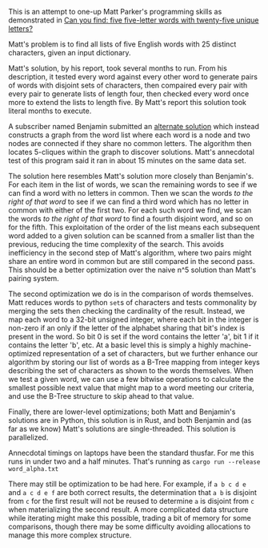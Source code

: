 This is an attempt to one-up Matt Parker's programming skills as demonstrated in
[Can you find: five five-letter words with twenty-five unique letters?](https://www.youtube.com/watch?v=_-AfhLQfb6w)

Matt's problem is to find all lists of five English words with 25 distinct characters, given an
input dictionary.

Matt's solution, by his report, took several months to run. From his description, it tested every
word against every other word to generate pairs of words with disjoint sets of characters, then
compaired every pair with every pair to generate lists of length four, then checked every word once
more to extend the lists to length five. By Matt's report this solution took literal months to
execute.

A subscriber named Benjamin submitted an [alternate solution](https://gitlab.com/bpaassen/five_clique)
which instead constructs a graph from the word list where each word is a node and two nodes are
connected if they share no common letters. The algorithm then locates 5-cliques within the graph to
discover solutions. Matt's annecdotal test of this program said it ran in about 15 minutes on the
same data set.

The solution here resembles Matt's solution more closely than Benjamin's. For each item in the list
of words, we scan the remaining words to see if we can find a word with no letters in common. Then
we scan the words *to the right of that word* to see if we can find a third word which has no letter
in common with either of the first two. For each such word we find, we scan the words *to the right
of that word* to find a fourth disjoint word, and so on for the fifth. This exploitation of the
order of the list means each subsequent word added to a given solution can be scanned from a smaller
list than the previous, reducing the time complexity of the search. This avoids inefficiency in
the second step of Matt's algorithm, where two pairs might share an entire word in common but are
still compared in the second pass. This should be a better optimization over the naive n^5 solution
than Matt's pairing system.

The second optimization we do is in the comparison of words themselves. Matt reduces words to python
`set`s of characters and tests commonality by merging the sets then checking the cardinality of the
result. Instead, we map each word to a 32-bit unsigned integer, where each bit in the integer is
non-zero if an only if the letter of the alphabet sharing that bit's index is present in the word.
So bit 0 is set if the word contains the letter 'a', bit 1 if it contains the letter 'b', etc. At a
basic level this is simply a highly machine-optimized representation of a set of characters, but we
further enhance our algorithm by storing our list of words as a B-Tree mapping from integer keys
describing the set of characters as shown to the words themselves. When we test a given word, we can
use a few bitwise operations to calculate the smallest possible next value that might map to a word
meeting our criteria, and use the B-Tree structure to skip ahead to that value.

Finally, there are lower-level optimizations; both Matt and Benjamin's solutions are in Python, this
solution is in Rust, and both Benjamin and (as far as we know) Matt's solutions are single-threaded.
This solution is parallelized.

Annecdotal timings on laptops have been the standard thusfar. For me this runs in under two and a
half minutes. That's running as `cargo run --release word_alpha.txt`

There may still be optimization to be had here. For example, if `a b c d e` and `a c d e f` are both
correct results, the determination that `a b` is disjoint from `c` for the first result will not be
reused to determine `a` is disjoint from `c` when materializing the second result. A more
complicated data structure while iterating might make this possible, trading a bit of memory for
some comparisons, though there may be some difficulty avoiding allocations to manage this more
complex structure.
